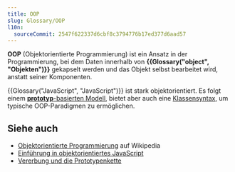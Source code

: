 ```yaml
---
title: OOP
slug: Glossary/OOP
l10n:
  sourceCommit: 2547f622337d6cbf8c3794776b17ed377d6aad57
---
```


**OOP** (Objektorientierte Programmierung) ist ein Ansatz in der Programmierung, bei dem Daten innerhalb von **{{Glossary("object", "Objekten")}}** gekapselt werden und das Objekt selbst bearbeitet wird, anstatt seiner Komponenten.

{{Glossary("JavaScript", "JavaScript")}} ist stark objektorientiert. Es folgt einem [**prototyp**-basierten Modell](/de/docs/Web/JavaScript/Guide/Inheritance_and_the_prototype_chain), bietet aber auch eine [Klassensyntax](/de/docs/Web/JavaScript/Guide/Using_classes), um typische OOP-Paradigmen zu ermöglichen.

## Siehe auch

- [Objektorientierte Programmierung](https://en.wikipedia.org/wiki/Object-oriented_programming) auf Wikipedia
- [Einführung in objektorientiertes JavaScript](/de/docs/Learn_web_development/Extensions/Advanced_JavaScript_objects)
- [Vererbung und die Prototypenkette](/de/docs/Web/JavaScript/Guide/Inheritance_and_the_prototype_chain)
